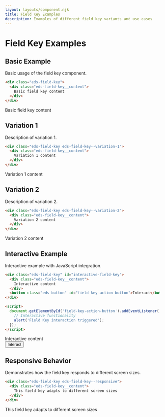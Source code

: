 ```yaml
---
layout: layouts/component.njk
title: Field Key Examples
description: Examples of different field key variants and use cases
---
```


# Field Key Examples

## Basic Example

Basic usage of the field key component.

```html
<div class="eds-field-key">
  <div class="eds-field-key__content">
    Basic field key content
  </div>
</div>
```

<div class="example-preview">
  <div class="eds-field-key">
    <div class="eds-field-key__content">
      Basic field key content
    </div>
  </div>
</div>

## Variation 1

Description of variation 1.

```html
<div class="eds-field-key eds-field-key--variation-1">
  <div class="eds-field-key__content">
    Variation 1 content
  </div>
</div>
```

<div class="example-preview">
  <div class="eds-field-key eds-field-key--variation-1">
    <div class="eds-field-key__content">
      Variation 1 content
    </div>
  </div>
</div>

## Variation 2

Description of variation 2.

```html
<div class="eds-field-key eds-field-key--variation-2">
  <div class="eds-field-key__content">
    Variation 2 content
  </div>
</div>
```

<div class="example-preview">
  <div class="eds-field-key eds-field-key--variation-2">
    <div class="eds-field-key__content">
      Variation 2 content
    </div>
  </div>
</div>

## Interactive Example

Interactive example with JavaScript integration.

```html
<div class="eds-field-key" id="interactive-field-key">
  <div class="eds-field-key__content">
    Interactive content
  </div>
  <button class="eds-button" id="field-key-action-button">Interact</button>
</div>

<script>
  document.getElementById('field-key-action-button').addEventListener('click', function() {
    // Interactive functionality
    alert('Field Key interaction triggered');
  });
</script>
```

<div class="example-preview">
  <div class="eds-field-key" id="interactive-field-key">
    <div class="eds-field-key__content">
      Interactive content
    </div>
    <button class="eds-button" id="field-key-action-button">Interact</button>
  </div>
</div>

## Responsive Behavior

Demonstrates how the field key responds to different screen sizes.

```html
<div class="eds-field-key eds-field-key--responsive">
  <div class="eds-field-key__content">
    This field key adapts to different screen sizes
  </div>
</div>
```

<div class="example-preview">
  <div class="eds-field-key eds-field-key--responsive">
    <div class="eds-field-key__content">
      This field key adapts to different screen sizes
    </div>
  </div>
</div>
